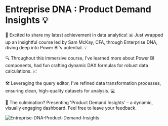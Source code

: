 <H1> Entreprise DNA : Product Demand Insights 💡</H1>

🚀 Excited to share my latest achievement in data analytics! 📊 Just wrapped up an insightful course led by Sam McKay, CFA, through Enterprise DNA, diving deep into Power BI's potential. 💡

🔍 Throughout this immersive course, I've learned more about Power BI components, had fun crafting dynamic DAX formulas for robust data calculations. 📈

🛠️ Leveraging the query editor, I've refined data transformation processes, ensuring clean, high-quality datasets for analysis. 💻

🔮 The culmination? Presenting 'Product Demand Insights' – a dynamic, visually engaging dashboard. Feel free to leave your feedback.

![Entreprise-DNA-Product-Demand-Insights](https://github.com/user-attachments/assets/4b584b09-2035-40ef-8029-ad31f54cf6e8)
